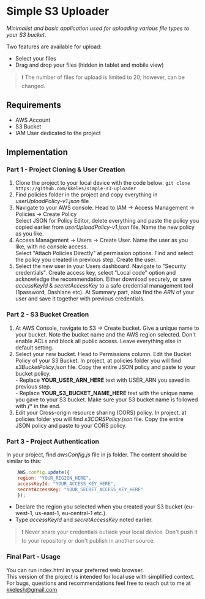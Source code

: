 # Simple S3 Uploader
_Minimalist and basic application used for uploading various file types to your S3 bucket._

Two features are available for upload:

- Select your files
- Drag and drop your files (hidden in tablet and mobile view)

>❗️ The number of files for upload is limited to 20; however, can be changed.

## Requirements
- AWS Account
- S3 Bucket
- IAM User dedicated to the project

## Implementation
### Part 1 - Project Cloning & User Creation
1. Clone the project to your local device with the code below:
`git clone https://github.com/kkeles/simple-s3-uploader`
2. Find policies folder in the project and copy everything in _userUploadPolicy-v1.json_ file
3. Navigate to your AWS console. Head to IAM &rarr; Access Management &rarr; Policies &rarr; Create Policy
<br> Select JSON for Policy Editor, delete everything and paste the policy you copied earlier from _userUploadPolicy-v1.json_ file. Name the new policy as you like.
4. Access Management &rarr; Users &rarr; Create User. Name the user as you like,  with no console access. <br>Select "Attach Policies Directly" at permission options. Find and select the policy you created in previous step. Create the user.
5. Select the new user in your Users dashboard. Navigate to "Security credentials". Create access key, select "Local code" option and acknowledge the recommendation. Either download securely, or save _accessKeyId_ & _secretAccessKey_ to a safe credential management tool (1password, Dashlane etc). At Summary part, also find the _ARN_ of your user and save it together with previous credentials.

### Part 2 - S3 Bucket Creation
1. At AWS Console, navigate to S3 &rarr; Create bucket. Give a unique name to your bucket. Note the bucket name and the AWS region selected. Don't enable ACLs and block all public access. Leave everything else in default setting.
2. Select your new bucket. Head to Permissions column. Edit the Bucket Policy of your S3 Bucket. In project, at policies folder you will find _s3BucketPolicy.json_ file. Copy the entire JSON policy and paste to your bucket policy. 
<br> - Replace **YOUR\_USER\_ARN_HERE** text with USER_ARN you saved in previous step.
<br> - Replace **YOUR\_S3\_BUCKET\_NAME\_HERE** text with the unique name you gave to your S3 bucket. Make sure your S3 bucket name is followed with  **/*** in the end.
3. Edit your Cross-origin resource sharing (CORS) policy. In project, at policies folder you will find _s3CORSPolicy.json_ file. Copy the entire JSON policy and paste to your CORS policy.

### Part 3 - Project Authentication
In your project, find _awsConfig.js_ file in js folder. The content should be similar to this:
```javascript
	AWS.config.update({
	region: "YOUR_REGION_HERE",
	accessKeyId: "YOUR_ACCESS_KEY_HERE",
	secretAccessKey: "YOUR_SECRET_ACCESS_KEY_HERE"
	});
```
- Declare the region you selected when you created your S3 bucket (eu-west-1, us-east-1, eu-central-1 etc.).
- Type _accessKeyId_ and _secretAccessKey_ noted earlier.

>❗️ Never share your credentials outside your local device. Don't push it to your repository or don't publish in another source.

### Final Part - Usage
You can run index.html in your preferred web browser.
<br>This version of the project is intended for local use with simplified context.
<br>For bugs, questions and recommendations feel free to reach out to me at kkelesh@gmail.com



